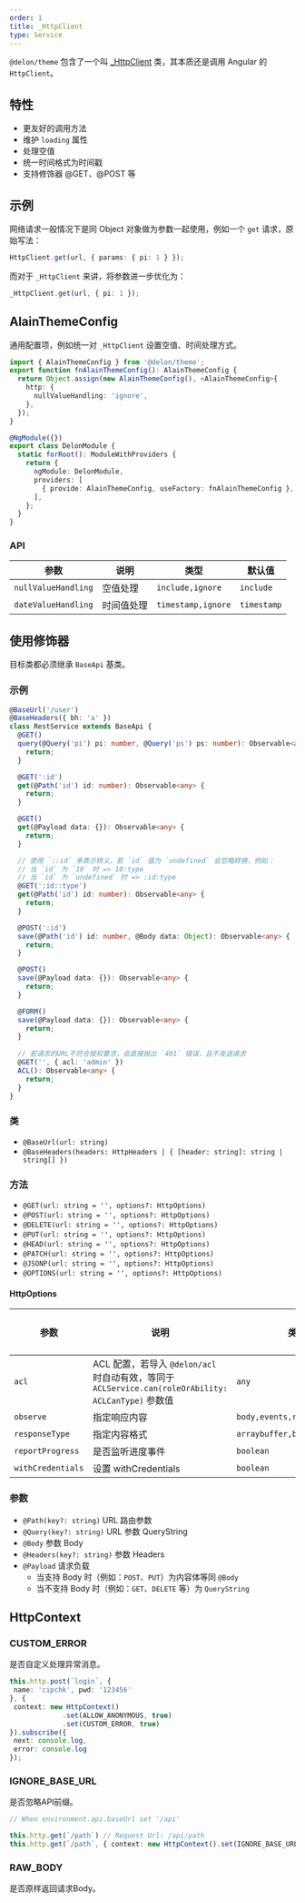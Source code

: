 ```yaml
---
order: 1
title: _HttpClient
type: Service
---
```


`@delon/theme` 包含了一个叫 [\_HttpClient](https://github.com/ng-alain/delon/blob/master/packages/theme/src/services/http/http.client.ts) 类，其本质还是调用 Angular 的 `HttpClient`。

## 特性

- 更友好的调用方法
- 维护 `loading` 属性
- 处理空值
- 统一时间格式为时间戳
- 支持修饰器 @GET、@POST 等

## 示例

网络请求一般情况下是同 Object 对象做为参数一起使用，例如一个 `get` 请求，原始写法：

```ts
HttpClient.get(url, { params: { pi: 1 } });
```

而对于 `_HttpClient` 来讲，将参数进一步优化为：

```ts
_HttpClient.get(url, { pi: 1 });
```

## AlainThemeConfig

通用配置项，例如统一对 `_HttpClient` 设置空值、时间处理方式。

```ts
import { AlainThemeConfig } from '@delon/theme';
export function fnAlainThemeConfig(): AlainThemeConfig {
  return Object.assign(new AlainThemeConfig(), <AlainThemeConfig>{
    http: {
      nullValueHandling: 'ignore',
    },
  });
}

@NgModule({})
export class DelonModule {
  static forRoot(): ModuleWithProviders {
    return {
      ngModule: DelonModule,
      providers: [
        { provide: AlainThemeConfig, useFactory: fnAlainThemeConfig },
      ],
    };
  }
}
```

### API

| 参数 | 说明 | 类型 | 默认值 |
|----|----|----|-----|
| `nullValueHandling` | 空值处理 | `include,ignore` | `include` |
| `dateValueHandling` | 时间值处理 | `timestamp,ignore` | `timestamp` |

## 使用修饰器

目标类都必须继承 `BaseApi` 基类。

### 示例

```ts
@BaseUrl('/user')
@BaseHeaders({ bh: 'a' })
class RestService extends BaseApi {
  @GET()
  query(@Query('pi') pi: number, @Query('ps') ps: number): Observable<any> {
    return;
  }

  @GET(':id')
  get(@Path('id') id: number): Observable<any> {
    return;
  }

  @GET()
  get(@Payload data: {}): Observable<any> {
    return;
  }

  // 使用 `::id` 来表示转义，若 `id` 值为 `undefined` 会忽略转换，例如：
  // 当 `id` 为 `10` 时 => 10:type
  // 当 `id` 为 `undefined` 时 => :id:type
  @GET(':id::type')
  get(@Path('id') id: number): Observable<any> {
    return;
  }

  @POST(':id')
  save(@Path('id') id: number, @Body data: Object): Observable<any> {
    return;
  }

  @POST()
  save(@Payload data: {}): Observable<any> {
    return;
  }

  @FORM()
  save(@Payload data: {}): Observable<any> {
    return;
  }
  
  // 若请求的URL不符合授权要求，会直接抛出 `401` 错误，且不发送请求
  @GET('', { acl: 'admin' })
  ACL(): Observable<any> {
    return;
  }
}
```

### 类

- `@BaseUrl(url: string)`
- `@BaseHeaders(headers: HttpHeaders | { [header: string]: string | string[] })`

### 方法

- `@GET(url: string = '', options?: HttpOptions)`
- `@POST(url: string = '', options?: HttpOptions)`
- `@DELETE(url: string = '', options?: HttpOptions)`
- `@PUT(url: string = '', options?: HttpOptions)`
- `@HEAD(url: string = '', options?: HttpOptions)`
- `@PATCH(url: string = '', options?: HttpOptions)`
- `@JSONP(url: string = '', options?: HttpOptions)`
- `@OPTIONS(url: string = '', options?: HttpOptions)`

#### HttpOptions

| 参数 | 说明 | 类型 | 默认值 |
|----|----|----|-----|
| `acl` | ACL 配置，若导入 `@delon/acl` 时自动有效，等同于 `ACLService.can(roleOrAbility: ACLCanType)` 参数值 | `any` | - |
| `observe` | 指定响应内容 | `body,events,response` | - |
| `responseType` | 指定内容格式 | `arraybuffer,blob,json,text` | - |
| `reportProgress` | 是否监听进度事件 | `boolean` | - |
| `withCredentials` | 设置 withCredentials | `boolean` | - |

### 参数

- `@Path(key?: string)` URL 路由参数
- `@Query(key?: string)` URL 参数 QueryString
- `@Body` 参数 Body
- `@Headers(key?: string)` 参数 Headers
- `@Payload` 请求负载
  - 当支持 Body 时（例如：`POST`、`PUT`）为内容体等同 `@Body`
  - 当不支持 Body 时（例如：`GET`、`DELETE` 等）为 `QueryString`

## HttpContext

### CUSTOM_ERROR

是否自定义处理异常消息。

```ts
this.http.post(`login`, {
 name: 'cipchk', pwd: '123456'
}, {
 context: new HttpContext()
             .set(ALLOW_ANONYMOUS, true)
             .set(CUSTOM_ERROR, true)
}).subscribe({
 next: console.log,
 error: console.log
});
```

### IGNORE_BASE_URL

是否忽略API前缀。

```ts
// When environment.api.baseUrl set '/api'

this.http.get(`/path`) // Request Url: /api/path
this.http.get(`/path`, { context: new HttpContext().set(IGNORE_BASE_URL, true) }) // Request Url: /path
```

### RAW_BODY

是否原样返回请求Body。
